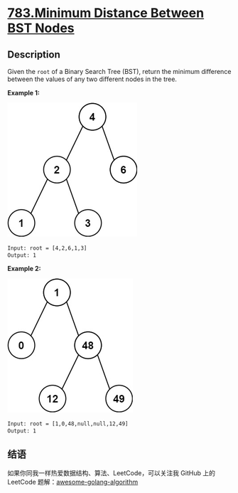 # [783.Minimum Distance Between BST Nodes][title]

## Description
Given the `root` of a Binary Search Tree (BST), return the minimum difference between the values of any two different nodes in the tree.

**Example 1:**  

![example1](./bst1.jpg)

```
Input: root = [4,2,6,1,3]
Output: 1
```

**Example 2:**  

![example2](./bst2.jpg)

```
Input: root = [1,0,48,null,null,12,49]
Output: 1
```

## 结语

如果你同我一样热爱数据结构、算法、LeetCode，可以关注我 GitHub 上的 LeetCode 题解：[awesome-golang-algorithm][me]

[title]: https://leetcode.com/problems/minimum-distance-between-bst-nodes/
[me]: https://github.com/kylesliu/awesome-golang-algorithm
